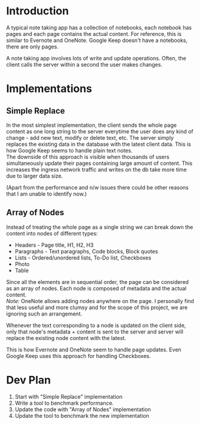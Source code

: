 # Introduction
A typical note taking app has a collection of notebooks, each notebook has pages and each page contains the actual content.
For reference, this is similar to Evernote and OneNote. Google Keep doesn't have a notebooks, there are only pages.

A note taking app involves lots of write and update operations. Often, the client calls the server within a second the user makes changes.

# Implementations

## Simple Replace
In the most simplest implementation, the client sends the whole page content as one long string to the server everytime the user does any kind of change - add new text, modify or delete text, etc. The server simply replaces the existing data in the database with the latest client data.
This is how Google Keep seems to handle plain text notes.  
The downside of this approach is visible when thousands of users simultaneously update their pages containing large amount of content. This increases the ingress network traffic and writes on the db take more time due to larger data size.

(Apart from the performance and n/w issues there could be other reasons that I am unable to identify now.)

## Array of Nodes
Instead of treating the whole page as a single string we can break down the content into nodes of different types:
 - Headers - Page title, H1, H2, H3
 - Paragraphs - Text paragraphs, Code blocks, Block quotes
 - Lists - Ordered/unordered lists, To-Do list, Checkboxes
 - Photo
 - Table

Since all the elements are in sequential order, the page can be considered as an array of nodes. Each node is composed of metadata and the actual content.  
_Note:_ OneNote allows adding nodes anywhere on the page. I personally find that less useful and more clumsy and for the scope of this project, we are ignoring such an arrangement.

Whenever the text corresponding to a node is updated on the client side, only that node's metadata + content is sent to the server and server will replace the existing node content with the latest.

This is how Evernote and OneNote seem to handle page updates. Even Google Keep uses this approach for handling Checkboxes.

# Dev Plan
1. Start with "Simple Replace" implementation
2. Write a tool to benchmark performance.
3. Update the code with "Array of Nodes" implementation
4. Update the tool to benchmark the new implementation
